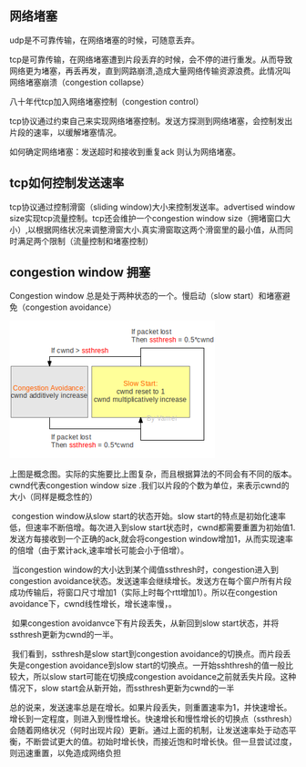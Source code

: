 ## 网络堵塞

udp是不可靠传输，在网络堵塞的时候，可随意丢弃。

tcp是可靠传输，在网络堵塞遭到片段丢弃的时候，会不停的进行重发。从而导致网络更为堵塞，再丢再发，直到网路崩溃,造成大量网络传输资源浪费。此情况叫网络堵塞崩溃（congestion collapse）

八十年代tcp加入网络堵塞控制（congestion control）

tcp协议通过约束自己来实现网络堵塞控制。发送方探测到网络堵塞，会控制发出片段的速率，以缓解堵塞情况。

如何确定网络堵塞：发送超时和接收到重复ack 则认为网络堵塞。

## tcp如何控制发送速率

tcp协议通过控制滑窗（sliding window)大小来控制发送率。advertised window size实现tcp流量控制。tcp还会维护一个congestion window size（拥堵窗口大小）,以根据网络状况来调整滑窗大小.真实滑窗取这两个滑窗里的最小值，从而同时满足两个限制（流量控制和堵塞控制）

## congestion window 拥塞

Congestion window 总是处于两种状态的一个。慢启动（slow start）和堵塞避免（congestion avoidance）

![1569326889592](image/1569326889592.png)

上图是概念图。实际的实施要比上图复杂，而且根据算法的不同会有不同的版本。cwnd代表congestion window size .我们以片段的个数为单位，来表示cwnd的大小（同样是概念性的）

​	congestion window从slow start的状态开始。slow start的特点是初始化速率低，但速率不断倍增。每次进入到slow start状态时，cwnd都需要重置为初始值1.发送方每接收到一个正确的ack,就会将congestion window增加1，从而实现速率的倍增（由于累计ack,速率增长可能会小于倍增）。

​		当congestion window的大小达到某个阈值ssthresh时，congestion进入到congestion avoidance状态。发送速率会继续增长。发送方在每个窗户所有片段成功传输后，将窗口尺寸增加1（实际上时每个rtt增加1）。所以在congestion avoidance下，cwnd线性增长，增长速率慢，。

​		如果congestion avoidanvce下有片段丢失，从新回到slow start状态，并将ssthresh更新为cwnd的一半。

​		我们看到，ssthresh是slow start到congestion avoidance的切换点。而片段丢失是congestion avoidance到slow start的切换点。一开始sshthresh的值一般比较大，所以slow start可能在切换成congestion avoidance之前就丢失片段。这种情况下，slow start会从新开始，而ssthresh更新为cwnd的一半

​		总的说来，发送速率总是在增长。如果片段丢失，则重置速率为1，并快速增长。增长到一定程度，则进入到慢性增长。快速增长和慢性增长的切换点（ssthresh）会随着网络状况（何时出现片段）更新。通过上面的机制，让发送速率处于动态平衡，不断尝试更大的值。初始时增长快，而接近饱和时增长快。但一旦尝试过度，则迅速重置，以免造成网络负担